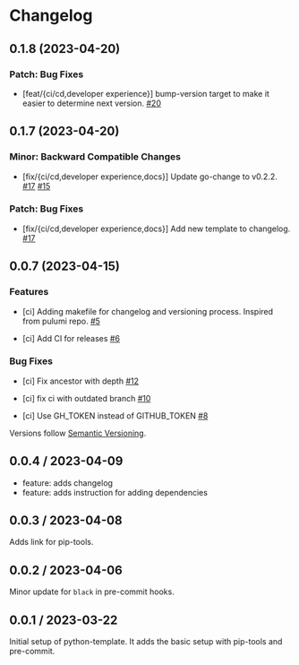 # Changelog

## 0.1.8 (2023-04-20)


### Patch: Bug Fixes

- [feat/{ci/cd,developer experience}] bump-version target to make it easier to determine next version.
  [#20](https://github.com/pulumi/pulumi/pull/20)

## 0.1.7 (2023-04-20)


### Minor: Backward Compatible Changes

- [fix/{ci/cd,developer experience,docs}] Update go-change to v0.2.2.
  [#17](https://github.com/pulumi/pulumi/pull/17)
  [#15](https://github.com/pulumi/pulumi/pull/15)


### Patch: Bug Fixes

- [fix/{ci/cd,developer experience,docs}] Add new template to changelog.
  [#17](https://github.com/pulumi/pulumi/pull/17)

## 0.0.7 (2023-04-15)

### Features

- [ci] Adding makefile for changelog and versioning process. Inspired from pulumi repo.
  [#5](https://github.com/karmingc/python-template/pull/5)

- [ci] Add CI for releases
  [#6](https://github.com/karmingc/python-template/pull/6)

### Bug Fixes

- [ci] Fix ancestor with depth
  [#12](https://github.com/karmingc/python-template/pull/12)

- [ci] fix ci with outdated branch
  [#10](https://github.com/karmingc/python-template/pull/10)

- [ci] Use GH_TOKEN instead of GITHUB_TOKEN
  [#8](https://github.com/karmingc/python-template/pull/8)

Versions follow [Semantic Versioning](https://semver.org/).

## 0.0.4 / 2023-04-09

- feature: adds changelog
- feature: adds instruction for adding dependencies

## 0.0.3 / 2023-04-08

Adds link for pip-tools.

## 0.0.2 / 2023-04-06

Minor update for `black` in pre-commit hooks.

## 0.0.1 / 2023-03-22

Initial setup of python-template. It adds the basic setup with pip-tools and pre-commit.
